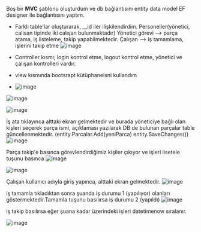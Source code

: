 Boş bir **MVC** şablonu oluşturdum ve db bağlantısını entity data model EF designer ile bağlantısını yaptım. 

* Farklı table'lar oluşturarak, __id iler ilişkilendirdim. Personeller(yönetici, calisan tipinde iki calışan bulunmaktadır)
Yönetici görevi --> parça atama, iş listeleme, takip yapabilmektedir.
Çalışan --> iş tamamlama, işlerini takip etme 
![image](https://github.com/user-attachments/assets/148947f5-159a-4a83-a381-b5cdae387165)

* Controller kısmı; login kontrol etme, logout  kontrol etme, yönetici ve çalışan kontrolleri vardır.
* view kısmında bootsrapt kütüphaneisni kullandım
* ![image](https://github.com/user-attachments/assets/75af280e-a929-451b-8805-99a40bec7b0b)
  
![image](https://github.com/user-attachments/assets/cdd75284-5d16-49a5-8817-5abe62e41472)


![image](https://github.com/user-attachments/assets/1b0e1e87-9552-48b2-9f60-8487cc6d98ef)

İş ata tıklayınca alttaki ekran gelmektedir ve burada yöneticiye bağlı olan kişleri seçerek parça ismi, açıklaması yazılarak DB de bulunan 
parçalar table güncellenmektedir. (entity.Parcalar.Add(yeniParca) entity.SaveChanges())
![image](https://github.com/user-attachments/assets/66d4a025-46a6-4df7-9062-869ca8d85b16)

Parça takip'e basınca görevlendirdiğimiz kişiler çıkıyor ve işleri lisetele tuşunu basınca
![image](https://github.com/user-attachments/assets/6a021a1b-cac5-4860-810d-2b861844adda)

![image](https://github.com/user-attachments/assets/787ca609-f3ab-4348-b53e-28919141d8d0)

Çalışan kullanıcı adıyla giriş yapınca, alttaki ekran gelmektedir.
![image](https://github.com/user-attachments/assets/d5569bd2-75df-4eec-80f9-67ef2d8208ff)

iş tamamla tıkladıktan sonra şuanda iş durumu 1 (yapılıyor) olanları göstermektedir.Tamamla tuşunu basılırsa iş durumu 2 (yapıldı)
![image](https://github.com/user-attachments/assets/289cb342-5f9a-4c4c-80ab-fe19060df0ef)

iş takip basılırsa eğer şuana kadar üzerindeki işleri datetimenow sıralanır.

![image](https://github.com/user-attachments/assets/6a417171-c322-406f-8152-6173932a3da5)




